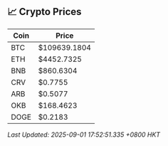 ## 📈 Crypto Prices

| Coin | Price |
| ---- | ----- |
| BTC | $109639.1804 |
| ETH | $4452.7325 |
| BNB | $860.6304 |
| CRV | $0.7755 |
| ARB | $0.5077 |
| OKB | $168.4623 |
| DOGE | $0.2183 |

_Last Updated: 2025-09-01 17:52:51.335 +0800 HKT_